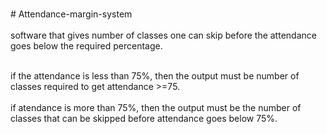 <br># Attendance-margin-system</br>
<br>software that gives number of classes one can skip before the attendance goes below the required percentage.</br>


<br>if the attendance is less than 75%, then the output must be number of classes required to get attendance >=75.</br>
<br>if atendance is more than 75%, then the output must be the number of classes that can be skipped before attendance goes below 75%.</br>
